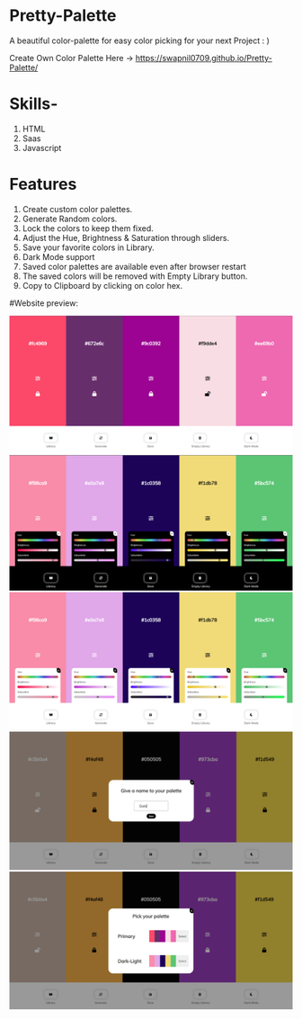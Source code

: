 # Pretty-Palette
A beautiful color-palette for easy color picking for your next Project : )

Create Own Color Palette Here -> https://swapnil0709.github.io/Pretty-Palette/

# Skills-

1. HTML
2. Saas
3. Javascript

# Features

1. Create custom color palettes.
2. Generate Random colors.
3. Lock the colors to keep them fixed.
4. Adjust the Hue, Brightness & Saturation through sliders.
5. Save your favorite colors in Library.
6. Dark Mode support
7. Saved color palettes are available even after browser restart
8. The saved colors will be removed with Empty Library button.
9. Copy to Clipboard by clicking on color hex.


#Website preview:

![alt-text](https://github.com/swapnil0709/Pretty-Palette/blob/master/site%20snaps/pretty-home.png)
![alt-text](https://github.com/swapnil0709/Pretty-Palette/blob/master/site%20snaps/Dark-mode.png)
![alt-text](https://github.com/swapnil0709/Pretty-Palette/blob/master/site%20snaps/Dark-light.png)
![alt-text](https://github.com/swapnil0709/Pretty-Palette/blob/master/site%20snaps/save-Palette.png)
![alt-text](https://github.com/swapnil0709/Pretty-Palette/blob/master/site%20snaps/Library.png)
